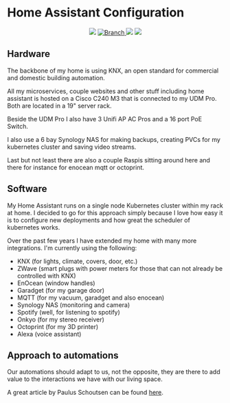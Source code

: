 # Home Assistant Configuration

<p align="center">
	<p align=center>
		<img src="https://github.com/marvin-w/home-assistant-config/workflows/Home%20Assistant%20CI/badge.svg">
		<a href="https://github.com/marvin-w/home-assistant-config/tree/master">
			<img src="https://img.shields.io/badge/Branch-master-green.svg?longCache=true"
				alt="Branch">
		</a>
		<img src="https://img.shields.io/badge/haversion-2021.5.5-blue.svg">
		<img src="https://img.shields.io/badge/automations-30-purple.svg">
	</p>
</p>

## Hardware

The backbone of my home is using KNX, an open standard for commercial and domestic building automation.

All my microservices, couple websites and other stuff including home assistant is hosted on a Cisco C240 M3 that is connected to my UDM Pro. Both are located in a 19" server rack.

Beside the UDM Pro I also have 3 Unifi AP AC Pros and a 16 port PoE Switch.

I also use a 6 bay Synology NAS for making backups, creating PVCs for my kubernetes cluster and saving video streams.

Last but not least there are also a couple Raspis sitting around here and there for instance for enocean mqtt or octoprint.

## Software

My Home Assistant runs on a single node Kubernetes cluster within my rack at home. I decided to go for this approach simply because I love how easy it is to configure new deployments and how great the
scheduler of kubernetes works.

Over the past few years I have extended my home with many more integrations. I'm currently using the following:

- KNX (for lights, climate, covers, door, etc.)
- ZWave (smart plugs with power meters for those that can not already be controlled with KNX)
- EnOcean (window handles)
- Garadget (for my garage door)
- MQTT (for my vacuum, garadget and also enocean)
- Synology NAS (monitoring and camera)
- Spotify (well, for listening to spotify)
- Onkyo (for my stereo receiver)
- Octoprint (for my 3D printer)
- Alexa (voice assistant)

## Approach to automations

Our automations should adapt to us, not the opposite, they are there to add value to the interactions we have with our living space.

A great article by Paulus Schoutsen can be found [here](https://www.home-assistant.io/blog/2016/01/19/perfect-home-automation/).
